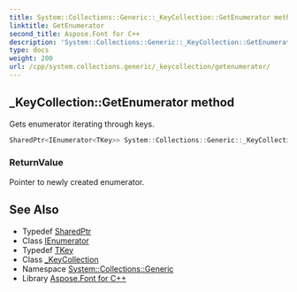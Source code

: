 ```yaml
---
title: System::Collections::Generic::_KeyCollection::GetEnumerator method
linktitle: GetEnumerator
second_title: Aspose.Font for C++
description: 'System::Collections::Generic::_KeyCollection::GetEnumerator method. Gets enumerator iterating through keys in C++.'
type: docs
weight: 200
url: /cpp/system.collections.generic/_keycollection/getenumerator/
---
```

## _KeyCollection::GetEnumerator method


Gets enumerator iterating through keys.

```cpp
SharedPtr<IEnumerator<TKey>> System::Collections::Generic::_KeyCollection<Dict>::GetEnumerator() override
```


### ReturnValue

Pointer to newly created enumerator.

## See Also

* Typedef [SharedPtr](../../../system/sharedptr/)
* Class [IEnumerator](../../ienumerator/)
* Typedef [TKey](../tkey/)
* Class [_KeyCollection](../)
* Namespace [System::Collections::Generic](../../)
* Library [Aspose.Font for C++](../../../)
